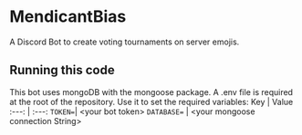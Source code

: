 # MendicantBias
A Discord Bot to create voting tournaments on server emojis.

## Running this code
This bot uses mongoDB with the mongoose package. A .env file is required at the root of the repository. Use it to set the required variables:
Key | Value
:---: | :---:
`TOKEN=`| \<your bot token>
`DATABASE=` | \<your mongoose connection String>
